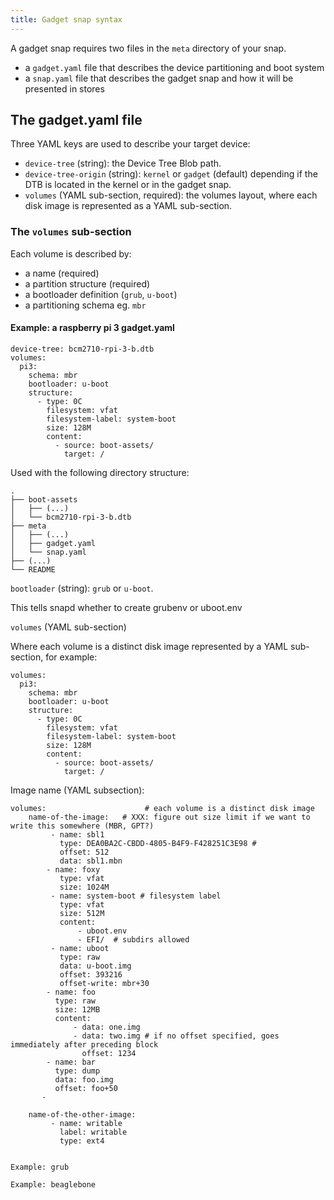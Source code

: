```yaml
---
title: Gadget snap syntax
---
```

A gadget snap requires two files in the `meta` directory of your snap.

* a `gadget.yaml` file that describes the device partitioning and boot system
* a `snap.yaml` file that describes the gadget snap and how it will be presented in stores

## The gadget.yaml file

Three YAML keys are used to describe your target device:

* `device-tree` (string): the Device Tree Blob path.
* `device-tree-origin` (string): `kernel` or `gadget` (default) depending if the DTB is located in the kernel or in the gadget snap.
* `volumes` (YAML sub-section, required): the volumes layout, where each disk image is represented as a YAML sub-section.

### The `volumes` sub-section

Each volume is described by:

* a name (required)
* a partition structure (required)
* a bootloader definition (`grub`, `u-boot`)
* a partitioning schema eg. `mbr`

#### Example: a raspberry pi 3 gadget.yaml

    device-tree: bcm2710-rpi-3-b.dtb
    volumes:
      pi3:
        schema: mbr
        bootloader: u-boot
        structure:
          - type: 0C
            filesystem: vfat
            filesystem-label: system-boot
            size: 128M
            content:
              - source: boot-assets/
                target: /

Used with the following directory structure:

    .
    ├── boot-assets
    │   ├── (...)
    │   └── bcm2710-rpi-3-b.dtb
    ├── meta
    │   ├── (...)
    │   ├── gadget.yaml
    │   └── snap.yaml
    ├── (...)
    └── README

`bootloader` (string): `grub` or `u-boot`.

This tells snapd whether to create grubenv or uboot.env

`volumes` (YAML sub-section)

Where each volume is a distinct disk image represented by a YAML sub-section, for example:

    volumes:
      pi3:
        schema: mbr
        bootloader: u-boot
        structure:
          - type: 0C
            filesystem: vfat
            filesystem-label: system-boot
            size: 128M
            content:
              - source: boot-assets/
                target: /

Image name (YAML subsection):

    volumes:                      # each volume is a distinct disk image
        name-of-the-image:   # XXX: figure out size limit if we want to write this somewhere (MBR, GPT?)
             - name: sbl1
               type: DEA0BA2C-CBDD-4805-B4F9-F428251C3E98 #
               offset: 512
               data: sbl1.mbn
            - name: foxy
               type: vfat
               size: 1024M
             - name: system-boot # filesystem label
               type: vfat
               size: 512M
               content:
                   - uboot.env
                   - EFI/  # subdirs allowed
             - name: uboot
               type: raw
               data: u-boot.img
               offset: 393216
               offset-write: mbr+30
            - name: foo
              type: raw
              size: 12MB
              content:
                  - data: one.img
                  - data: two.img # if no offset specified, goes immediately after preceding block
                    offset: 1234
            - name: bar
              type: dump
              data: foo.img
              offset: foo+50
           -

        name-of-the-other-image:
             - name: writable
               label: writable
               type: ext4


    Example: grub

    Example: beaglebone
